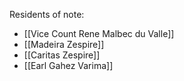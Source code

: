 
Residents of note:
- [[Vice Count Rene Malbec du Valle]]
- [[Madeira Zespire]]
- [[Caritas Zespire]]
- [[Earl Gahez Varima]]